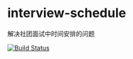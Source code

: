 # interview-schedule
解决社团面试中时间安排的问题

[![Build Status](https://travis-ci.com/fky2015/interview-schedule.svg?token=DUER3e9xEqspYY4ypqtp&branch=master)](https://travis-ci.com/fky2015/interview-schedule)

